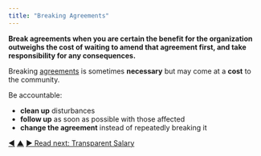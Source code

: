 ```yaml
---
title: "Breaking Agreements"
---
```



**Break agreements when you are certain the benefit for the organization outweighs the cost of waiting to amend that agreement first, and take responsibility for any consequences.**

Breaking <a href="#" class="tooltip" title="Agreement: An agreed upon guideline, process, protocol or policy designed to guide the flow of value.">agreements</a> is sometimes **necessary** but may come at a **cost** to the community.

Be accountable:

-   **clean up** disturbances
-   **follow up** as soon as possible with those affected
-   **change the agreement** instead of repeatedly breaking it


<div class="bottom-nav">
<a href="involve-those-affected.html" title="Back to: Involve Those Affected">◀</a> <a href="enablers-of-co-creation.html" title="Up: Enablers of Co-Creation">▲</a> <a href="transparent-salary.html" title="Read next: Transparent Salary">▶ Read next: Transparent Salary</a>
</div>


<script type="text/javascript">
Mousetrap.bind('g n', function() {
    window.location.href = 'transparent-salary.html';
    return false;
});
</script>

